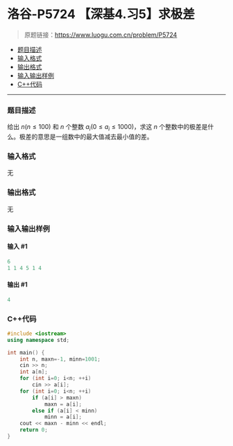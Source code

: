 # 洛谷-P5724 【深基4.习5】求极差

> 原题链接：https://www.luogu.com.cn/problem/P5724

- [题目描述](#题目描述)
- [输入格式](#输入格式)
- [输出格式](#输出格式)
- [输入输出样例](#输入输出样例)
- [C++代码](#C++代码)

---

### <a name="题目描述">题目描述</a>

给出 $n(n\le100)$ 和 $n$ 个整数 $a_i(0\le a_i \le 1000)$，求这 $n$ 个整数中的极差是什么。极差的意思是一组数中的最大值减去最小值的差。

### <a name="输入格式">输入格式</a>

无

### <a name="输出格式">输出格式</a>

无

### <a name="输入输出样例">输入输出样例</a>

#### 输入 #1

```c++
6
1 1 4 5 1 4
```

#### 输出 #1

```c++
4
```

### <a name="C++代码">C++代码</a>

```c++
#include <iostream>
using namespace std;

int main() {
    int n, maxn=-1, minn=1001;
    cin >> n;
    int a[n];
    for (int i=0; i<n; ++i)
        cin >> a[i];
    for (int i=0; i<n; ++i)
        if (a[i] > maxn)
            maxn = a[i];
        else if (a[i] < minn)
            minn = a[i];
    cout << maxn - minn << endl;
    return 0;
}
```